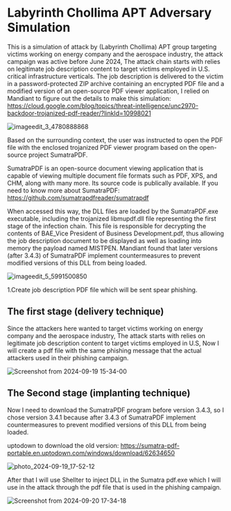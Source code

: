# Labyrinth Chollima APT Adversary Simulation

This is a simulation of attack by (Labyrinth Chollima) APT group targeting victims working on energy company and the aerospace industry, the attack campaign was active before June 2024, The attack chain starts with relies on legitimate job description content to target victims employed in U.S. critical infrastructure verticals. The job description is delivered to the victim in a password-protected ZIP archive containing an encrypted PDF file and a modified version of an open-source PDF viewer application, I relied on Mandiant to figure out the details to make this simulation: https://cloud.google.com/blog/topics/threat-intelligence/unc2970-backdoor-trojanized-pdf-reader/?linkId=10998021

![imageedit_3_4780888868](https://github.com/user-attachments/assets/50214b93-9f5c-40ed-a31e-50aaacf448cc)

Based on the surrounding context, the user was instructed to open the PDF file with the enclosed trojanized PDF viewer program based on the open-source project SumatraPDF.

SumatraPDF is an open-source document viewing application that is capable of viewing multiple document file formats such as PDF, XPS, and CHM, along with many more. Its source code is publically available. 
If you need to know more about SumatraPDF: https://github.com/sumatrapdfreader/sumatrapdf

When accessed this way, the DLL files are loaded by the SumatraPDF.exe executable, including the trojanized libmupdf.dll file representing the first stage of the infection chain. This file is responsible for decrypting the contents of BAE_Vice President of Business Development.pdf, thus allowing the job description document to be displayed as well as loading into memory the payload named MISTPEN. Mandiant found that later versions (after 3.4.3) of SumatraPDF implement countermeasures to prevent modified versions of this DLL from being loaded.

![imageedit_5_5991500850](https://github.com/user-attachments/assets/2c6f83ad-eab6-4445-98ec-5265d1b6dd34)

1.Create job description PDF file which will be sent spear phishing.






## The first stage (delivery technique)

Since the attackers here wanted to target victims working on energy company and the aerospace industry, The attack starts with relies on legitimate job description content to target victims employed in U.S, Now I will create a pdf file with the same phishing message that the actual attackers used in their phishing campaign.


![Screenshot from 2024-09-19 15-34-00](https://github.com/user-attachments/assets/99564509-8016-49e9-aba7-925c89232f3d)


## The Second stage (implanting technique)

Now I need to download the SumatraPDF program before version 3.4.3, so I chose version 3.4.1 because after 3.4.3 of SumatraPDF implement countermeasures to prevent modified versions of this DLL from being loaded.

uptodown to download the old version: https://sumatra-pdf-portable.en.uptodown.com/windows/download/62634650

![photo_2024-09-19_17-52-12](https://github.com/user-attachments/assets/619252d2-0a0c-4d32-93ce-8af1c4a6e720)

After that I will use Shellter to inject DLL in the Sumatra pdf.exe which I will use in the attack through the pdf file that is used in the phishing campaign.

![Screenshot from 2024-09-20 17-34-18](https://github.com/user-attachments/assets/8bcfa575-2d4f-4ba7-939e-b96d6156a75b)








